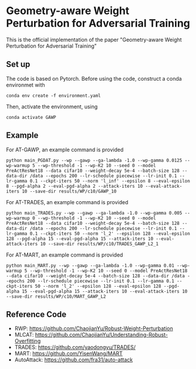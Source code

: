 # Geometry-aware Weight Perturbation for Adversarial Training
This is the official implementation of the paper "Geometry-aware Weight Perturbation for Adversarial Training"

## Set up
The code is based on Pytorch. Before using the code, construct a conda environmet with
```
conda env create -f environment.yaml
```
Then, activate the environment, using
```
conda activate GAWP
```

## Example
For AT-GAWP, an example command is provided
```
python main_PGDAT.py --wp --gawp --ga-lambda -1.0 --wp-gamma 0.0125 --wp-warmup 5 --wp-threshold -1 --wp-K2 10 --seed 0 --model PreActResNet18 --data cifar10 --weight-decay 5e-4 --batch-size 128 --data-dir /data --epochs 200 --lr-schedule piecewise --lr-init 0.1 --lr-gamma 0.1 --ckpt-iters 50 --norm 'l_inf' --epsilon 8 --eval-epsilon 8 --pgd-alpha 2 --eval-pgd-alpha 2 --attack-iters 10 --eval-attack-iters 10 --save-dir results/WP/c10/GAWP_10
```
For AT-TRADES, an example command is provided
```
python main_TRADES.py --wp --gawp --ga-lambda -1.0 --wp-gamma 0.005 --wp-warmup 0 --wp-threshold -1 --wp-K2 10 --seed 0 --model PreActResNet18 --data cifar10 --weight-decay 5e-4 --batch-size 128 --data-dir /data --epochs 200 --lr-schedule piecewise --lr-init 0.1 --lr-gamma 0.1 --ckpt-iters 50 --norm 'l_2' --epsilon 128 --eval-epsilon 128 --pgd-alpha 15 --eval-pgd-alpha 15 --attack-iters 10 --eval-attack-iters 10 --save-dir results/WP/c10/TRADES_GAWP_L2_1
```
For AT-MART, an example command is provided
```
python main_MART.py --wp --gawp --ga-lambda -1.0 --wp-gamma 0.01 --wp-warmup 5 --wp-threshold -1 --wp-K2 10 --seed 0 --model PreActResNet18 --data cifar10 --weight-decay 5e-4 --batch-size 128 --data-dir /data --epochs 200 --lr-schedule piecewise --lr-init 0.1 --lr-gamma 0.1 --ckpt-iters 50 --norm 'l_2' --epsilon 128 --eval-epsilon 128 --pgd-alpha 15 --eval-pgd-alpha 15 --attack-iters 10 --eval-attack-iters 10 --save-dir results/WP/c10/MART_GAWP_L2
```

## Reference Code

- RWP: https://github.com/ChaojianYu/Robust-Weight-Perturbation
- MLCAT: https://github.com/ChaojianYu/Understanding-Robust-Overfitting
- TRADES: https://github.com/yaodongyu/TRADES/
- MART: https://github.com/YisenWang/MART
- AutoAttack: https://github.com/fra31/auto-attack


